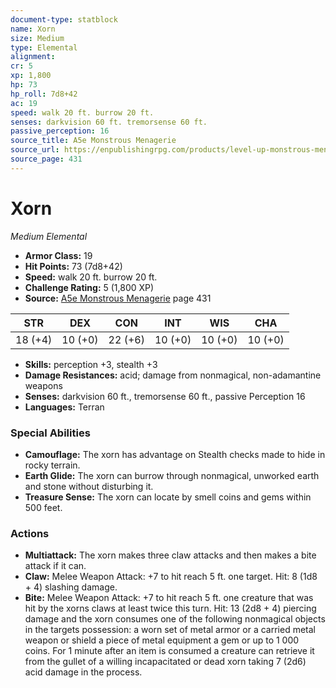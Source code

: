 ```yaml
---
document-type: statblock
name: Xorn
size: Medium
type: Elemental
alignment: 
cr: 5
xp: 1,800
hp: 73
hp_roll: 7d8+42
ac: 19
speed: walk 20 ft. burrow 20 ft.
senses: darkvision 60 ft. tremorsense 60 ft. 
passive_perception: 16
source_title: A5e Monstrous Menagerie
source_url: https://enpublishingrpg.com/products/level-up-monstrous-menagerie-a5e
source_page: 431
---
```


# Xorn

*Medium* *Elemental*

- **Armor Class:** 19
- **Hit Points:** 73 (7d8+42)
- **Speed:** walk 20 ft. burrow 20 ft.
- **Challenge Rating:** 5 (1,800 XP)
- **Source:** [A5e Monstrous Menagerie](https://enpublishingrpg.com/products/level-up-monstrous-menagerie-a5e) page 431

| STR | DEX | CON | INT | WIS | CHA |
| --- | --- | --- | --- | --- | --- |
| 18 (+4) | 10 (+0) | 22 (+6) | 10 (+0) | 10 (+0) | 10 (+0) |

- **Skills:** perception +3, stealth +3
- **Damage Resistances:** acid; damage from nonmagical, non-adamantine weapons
- **Senses:** darkvision 60 ft., tremorsense 60 ft., passive Perception 16
- **Languages:** Terran

### Special Abilities

- **Camouflage:** The xorn has advantage on Stealth checks made to hide in rocky terrain.
- **Earth Glide:** The xorn can burrow through nonmagical, unworked earth and stone without disturbing it.
- **Treasure Sense:** The xorn can locate by smell coins and gems within 500 feet.

### Actions

- **Multiattack:** The xorn makes three claw attacks and then makes a bite attack if it can.
- **Claw:** Melee Weapon Attack: +7 to hit  reach 5 ft.  one target. Hit: 8 (1d8 + 4) slashing damage.
- **Bite:** Melee Weapon Attack: +7 to hit  reach 5 ft.  one creature that was hit by the xorns claws at least twice this turn. Hit: 13 (2d8 + 4) piercing damage  and the xorn consumes one of the following nonmagical objects in the targets possession: a worn set of metal armor or a carried metal weapon or shield  a piece of metal equipment  a gem  or up to 1 000 coins. For 1 minute after an item is consumed  a creature can retrieve it from the gullet of a willing  incapacitated  or dead xorn  taking 7 (2d6) acid damage in the process.
